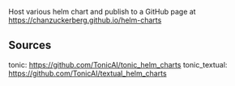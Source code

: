 Host various helm chart and publish to a GitHub page at https://chanzuckerberg.github.io/helm-charts

## Sources
tonic: https://github.com/TonicAI/tonic_helm_charts
tonic_textual: https://github.com/TonicAI/textual_helm_charts
